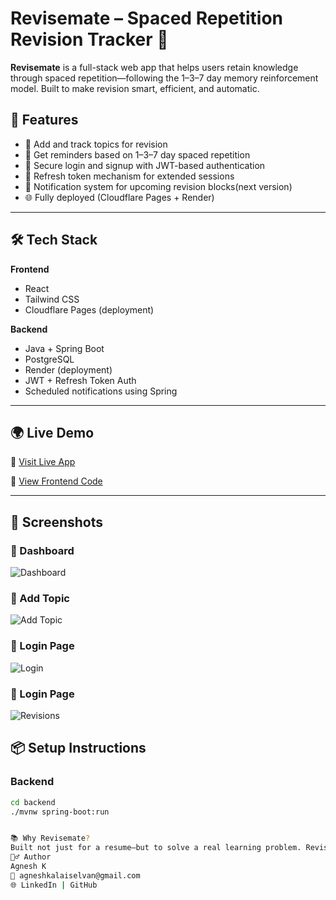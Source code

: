 # Revisemate – Spaced Repetition Revision Tracker 🧠

**Revisemate** is a full-stack web app that helps users retain knowledge through spaced repetition—following the 1–3–7 day memory reinforcement model. Built to make revision smart, efficient, and automatic.

## 🚀 Features

- 📝 Add and track topics for revision
- 📅 Get reminders based on 1–3–7 day spaced repetition
- 🔐 Secure login and signup with JWT-based authentication
- 🔄 Refresh token mechanism for extended sessions
- 🔔 Notification system for upcoming revision blocks(next version)
- 🌐 Fully deployed (Cloudflare Pages + Render)

---

## 🛠 Tech Stack

**Frontend**
- React
- Tailwind CSS
- Cloudflare Pages (deployment)

**Backend**
- Java + Spring Boot
- PostgreSQL
- Render (deployment)
- JWT + Refresh Token Auth
- Scheduled notifications using Spring

---

## 🌍 Live Demo

🔗 [Visit Live App](https://revisemate.pages.dev)

📂 [View Frontend Code](https://github.com/Agnesh12/Revisemate)

---

## 📸 Screenshots
### 🔹 Dashboard
![Dashboard](./assets/dashboard.png)

### 🔹 Add Topic
![Add Topic](./assets/add-topic.png)

### 🔹 Login Page
![Login](./assets/login.png)

### 🔹 Login Page
![Revisions](./assets/revisions.png)
## 📦 Setup Instructions

### Backend
```bash
cd backend
./mvnw spring-boot:run


📚 Why Revisemate?
Built not just for a resume—but to solve a real learning problem. Revisemate helps students and self-learners retain knowledge, not just cram it. Powered by real-world backend architecture and full production deployment.
🙋‍♂️ Author
Agnesh K
📧 agneshkalaiselvan@gmail.com
🌐 LinkedIn | GitHub
